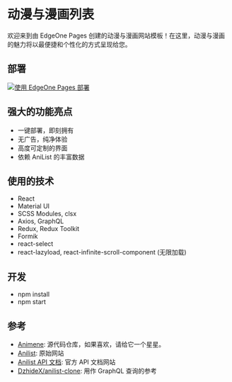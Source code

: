 # 动漫与漫画列表

欢迎来到由 EdgeOne Pages 创建的动漫与漫画网站模板！在这里，动漫与漫画的魅力将以最便捷和个性化的方式呈现给您。

## 部署

[![使用 EdgeOne Pages 部署](https://cdnstatic.tencentcs.com/edgeone/pages/deploy.svg)](https://console.cloud.tencent.com/edgeone/pages/new?template=animene)

## 强大的功能亮点

- 一键部署，即刻拥有
- 无广告，纯净体验
- 高度可定制的界面
- 依赖 AniList 的丰富数据

## 使用的技术

- React
- Material UI
- SCSS Modules, clsx
- Axios, GraphQL
- Redux, Redux Toolkit
- Formik
- react-select
- react-lazyload, react-infinite-scroll-component (无限加载)

## 开发

- npm install
- npm start

## 参考

- [Animene](https://github.com/hoangtien1005/animene): 源代码仓库，如果喜欢，请给它一个星星。
- [Anilist](https://anilist.co): 原始网站
- [Anilist API 文档](https://anilist.gitbook.io/anilist-apiv2-docs/): 官方 API 文档网站
- [DzhideX/anilist-clone](https://github.com/DzhideX/anilist-clone.git): 用作 GraphQL 查询的参考
